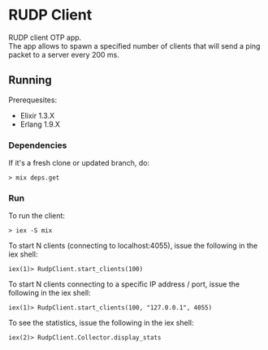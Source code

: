 # RUDP Client

RUDP client OTP app.  
The app allows to spawn a specified number of clients that will send a ping packet to a server every 200 ms.

## Running

Prerequesites:
- Elixir 1.3.X
- Erlang 1.9.X

### Dependencies

If it's a fresh clone or updated branch, do:
```
> mix deps.get
```

### Run

To run the client:
```
> iex -S mix
```

To start N clients (connecting to localhost:4055), issue the following in the iex shell:
```
iex(1)> RudpClient.start_clients(100)
```

To start N clients connecting to a specific IP address / port, issue the following in the iex shell:
```
iex(1)> RudpClient.start_clients(100, "127.0.0.1", 4055)
```

To see the statistics, issue the following in the iex shell:
```
iex(2)> RudpClient.Collector.display_stats
```
